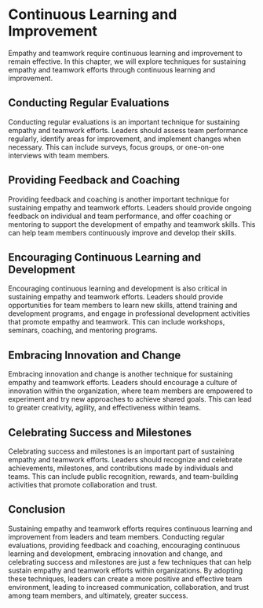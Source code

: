 # Continuous Learning and Improvement

Empathy and teamwork require continuous learning and improvement to remain effective. In this chapter, we will explore techniques for sustaining empathy and teamwork efforts through continuous learning and improvement.

Conducting Regular Evaluations
------------------------------

Conducting regular evaluations is an important technique for sustaining empathy and teamwork efforts. Leaders should assess team performance regularly, identify areas for improvement, and implement changes when necessary. This can include surveys, focus groups, or one-on-one interviews with team members.

Providing Feedback and Coaching
-------------------------------

Providing feedback and coaching is another important technique for sustaining empathy and teamwork efforts. Leaders should provide ongoing feedback on individual and team performance, and offer coaching or mentoring to support the development of empathy and teamwork skills. This can help team members continuously improve and develop their skills.

Encouraging Continuous Learning and Development
-----------------------------------------------

Encouraging continuous learning and development is also critical in sustaining empathy and teamwork efforts. Leaders should provide opportunities for team members to learn new skills, attend training and development programs, and engage in professional development activities that promote empathy and teamwork. This can include workshops, seminars, coaching, and mentoring programs.

Embracing Innovation and Change
-------------------------------

Embracing innovation and change is another technique for sustaining empathy and teamwork efforts. Leaders should encourage a culture of innovation within the organization, where team members are empowered to experiment and try new approaches to achieve shared goals. This can lead to greater creativity, agility, and effectiveness within teams.

Celebrating Success and Milestones
----------------------------------

Celebrating success and milestones is an important part of sustaining empathy and teamwork efforts. Leaders should recognize and celebrate achievements, milestones, and contributions made by individuals and teams. This can include public recognition, rewards, and team-building activities that promote collaboration and trust.

Conclusion
----------

Sustaining empathy and teamwork efforts requires continuous learning and improvement from leaders and team members. Conducting regular evaluations, providing feedback and coaching, encouraging continuous learning and development, embracing innovation and change, and celebrating success and milestones are just a few techniques that can help sustain empathy and teamwork efforts within organizations. By adopting these techniques, leaders can create a more positive and effective team environment, leading to increased communication, collaboration, and trust among team members, and ultimately, greater success.
